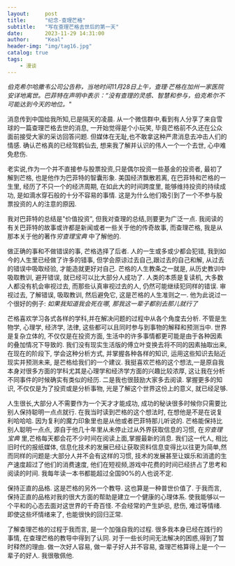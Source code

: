 ```yaml
---
layout:     post
title:      "纪念-查理芒格"
subtitle:   "写在查理芒格去世后的第一天"
date:       2023-11-29 14:31:00
author:     "Keal"
header-img: "img/tag16.jpg"
catalog: true
tags:
    - 漫谈
---
```


*伯克希尔哈撒韦公司公告称，当地时间11月28日上午，查理·芒格在加州一家医院安详地离世。巴菲特在声明中表示：“没有查理的灵感、智慧和参与，伯克希尔不可能达到今天的地位。"*

消息传到中国给我所知,已是隔天的凌晨. 从一个微信群中,看到有人分享了来自雪球的一篇查理芒格去世的消息, 一开始觉得是个小玩笑, 毕竟芒格前不久还在公众面前接受大家的采访回答问题. 但媒体在无耻,也不敢拿这种严肃消息去冲击人们的情感. 确认芒格真的已经驾鹤仙去, 想来我了解并认识的伟人一个一个去世, 心中难免悲伤.

老实说,作为一个并不直接参与股票投资,只是偶尔投资一些基金的投资者, 最初了解到芒格, 也是他作为巴菲特的智囊形象. 美国经济飘散若离, 在巴菲特和芒格的一生里, 经历了不只一个的经济周期, 在如此大的时间跨度里, 能够维持投资的持续成功, 是如滴水穿石般的十分不容易的事情. 这是为什么他们吸引到了一个不参与股票投资的人的注意的原因.

我对巴菲特的总结是"价值投资", 但我对查理的总结,则要更为广泛一点. 我阅读的有关巴菲特的故事或许都是新闻或者一些关于他的传奇故事, 而查理芒格, 我是从那本关于他的著作*穷查理宝典* 中了解他的.

做正确的事和不做错误的事, 芒格选择了后者. 人的一生或多或少都会犯错, 我到如今的人生里已经做了许多的错事, 但学会原谅过去自己,跟过去的自己和解, 从过去的错误中吸取经验, 才能造就更好对自己. 芒格的人生教条之一就是, 从历史教训中吸取教训, 避开错误, 就已经可以比大部分人成功了. 人类的本质是复读机, 大多数人都没有机会审视过去, 而那些认真审视过去的人, 仍然可能继续犯同样的错误. 审视过去, 了解错误, 吸取教训, 然后避免它, 这是芒格的人生准则之一. 他为此说过一个很好的例子: *如果我知道我会死在哪, 那我这一辈子都别去那儿就行了*

芒格喜欢学习各式各样的学科,并在解决问题的过程中从各个角度去分析. 不管是生物学, 心理学, 经济学, 法律, 这些都可以且同时参与到事物的解释和预测当中. 世界是复杂立体的, 不仅仅是在投资方面, 生活中的许多事情都更可能是由于各种因素的叠加情况下导致的. 我们没有现实生活版的傅立叶变换去将不同的因素抽取出来, 在现在的阶段下, 学会这种分析方式, 并掌握各种各样的知识, 运用这些知识去贴近现实并预测未来, 是芒格给我们的一个建议. 我挺喜欢芒格的这个想法,一是原自我本身对很多方面的学科尤其是心理学和经济学方面的兴趣比较浓厚, 这让我在分析不同事件的时候确实有类似的经历. 二是我也很鼓励大家多去阅读. 掌握更多的知识, 不仅仅是为了投资或是分析事物, 光是了解这个世界这份上的意义, 就已经足够.

人生很长,大部分人不需要作为一个天才才能成功, 成功的秘诀很多时候你只需要比别人保持聪明一点点就行. 在我当时读到芒格的这个想法时, 在想他是不是在说复利哈哈哈. 因为复利的魔力印象里也是从他或者巴菲特那儿听说的. 芒格能保持比别人聪明一点点, 源自于他几十年里从未停止过从外界获取信息的习惯, 在*穷查理宝典* 里,芒格每天都会花不少时间在阅读上面,掌握最新的消息. 我们这一代人, 相比旧时代的报纸媒体, 信息化技术的发展已经让获取资料信息变得比以往更为简单,然而同样的问题是:大部分人并不会有这样的习惯, 技术的发展甚至让娱乐和消遣的生产速度超过了他们的消费速度, 他们在短视频,游戏中花费的时间已经挤占了思考和阅读的时间. 我每年读一本书都能超过全国90%的人也说不定.

保持正直的品格. 这是芒格的另外一个教导. 这也算是一种普世价值了. 于我而言, 保持正直的品格对我的很大方面的帮助是建立一个健康的心理体系. 使我能够以一个平和的心态去面对这世界的千奇百怪. 不会经常的产生妒忌, 悲伤, 难过等情绪. 即使这些坏情绪来了, 也能很快的回归正常.

了解查理芒格的过程于我而言, 是一个加强自我的过程. 很多我本身已经在践行的事情, 在查理芒格的教导中得到了认同. 对于一些长时间无法解决的困惑,得到了暂时释然的理由. 做一次好人容易, 做一辈子好人并不容易, 查理芒格算得上是一个一辈子的好人. 我很敬佩他.

